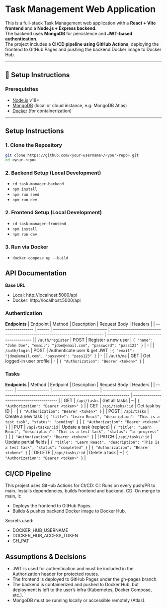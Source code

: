 # Task Management Web Application

This is a full-stack Task Management web application with a **React + Vite frontend** and a **Node.js + Express backend**.  
The backend uses **MongoDB** for persistence and **JWT-based authentication**.  
The project includes a **CI/CD pipeline using GitHub Actions**, deploying the frontend to GitHub Pages and pushing the backend Docker image to Docker Hub.

---

## 🚀 Setup Instructions

### Prerequisites
- [Node.js](https://nodejs.org/) v18+
- [MongoDB](https://www.mongodb.com/) (local or cloud instance, e.g. MongoDB Atlas)
- [Docker](https://www.docker.com/) (for containerization)

---

## Setup Instructions

### 1. Clone the Repository
```bash
git clone https://github.com/<your-username>/<your-repo>.git
cd <your-repo>
```
### 2. Backend Setup (Local Development)
 - `cd task-manager-backend`
 - `npm install`
 - `npm run seed`
 - `npm run dev`

### 2. Frontend Setup (Local Development)
 - `cd task-manager-frontend`
 - `npm install`
 - `npm run dev`

### 3. Run via Docker
 - `docker-compose up --build`


## API Documentation
**Base URL**
 - Local: http://localhost:5000/api
 - Docker: http://localhost:5000/api

  ### Authentication
  
  **Endpoints**
  | Endpoint         | Method | Description                 | Request Body                                                               | Headers                                  |
  | ---------------- | ------ | --------------------------- | -------------------------------------------------------------------------- | ---------------------------------------- |
  | `/auth/register` | POST   | Register a new user         | `{ "name": "John Doe", "email": "jdoe@email.com", "password": "pass123" }` | -                                        |
  | `/auth/login`    | POST   | Authenticate user & get JWT | `{ "email": "jdoe@email.com", "password": "pass123" }`                     | -                                        |
  | `/auth/me`       | GET    | Get logged-in user profile  | -                                                                          | `{ "Authorization": "Bearer <token>" }`  |

  ### Tasks
  **Endpoints**
  | Method | Endpoint         | Description             | Request Body                                                                                | Headers                                  |
  | ------ | ---------------- | ----------------------- | ------------------------------------------------------------------------------------------- | ---------------------------------------- |
  | GET    | `/api/tasks`     | Get all tasks           | –                                                                                           | `{ "Authorization": "Bearer <token>" }`  |
  | GET    | `/api/tasks/:id` | Get task by ID          | –                                                                                           | `{ "Authorization": "Bearer <token>" }`  |
  | POST   | `/api/tasks`     | Create a new task       | `{ "title": "Learn React", "description": "This is a test task", "status": "pending" }`     | `{ "Authorization": "Bearer <token>" }`  |
  | PUT    | `/api/tasks/:id` | Update a task (replace) | `{ "title": "Learn React", "description": "This is a test task", "status": "in-progress" }` | `{ "Authorization": "Bearer <token>" }`  |
  | PATCH  | `/api/tasks/:id` | Update partial fields   | `{ "title": "Learn React", "description": "This is a test task", "status": "completed" }`   | `{ "Authorization": "Bearer <token>" }`  |
  | DELETE | `/api/tasks/:id` | Delete a task           | –                                                                                           | `{ "Authorization": "Bearer <token>" }`  |


## CI/CD Pipeline
  This project uses GitHub Actions for CI/CD:
  CI: Runs on every push/PR to main. Installs dependencies, builds frontend and backend.
  CD: On merge to main, it:
  - Deploys the frontend to GitHub Pages.
  - Builds & pushes backend Docker image to Docker Hub.

  Secrets used:
  - DOCKER_HUB_USERNAME
  - DOCKER_HUB_ACCESS_TOKEN
  - GH_PAT

## Assumptions & Decisions
  - JWT is used for authentication and must be included in the Authorization header for protected routes.
  - The frontend is deployed to GitHub Pages under the gh-pages branch.
  - The backend is containerized and pushed to Docker Hub, but deployment is left to the user’s infra (Kubernetes, Docker Compose, etc.).
  - MongoDB must be running locally or accessible remotely (Atlas).
